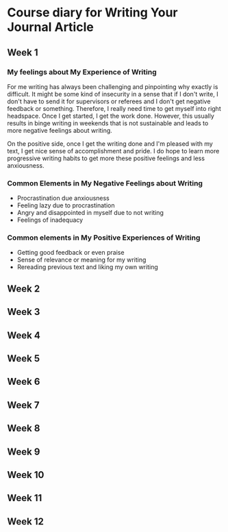 # Course diary for Writing Your Journal Article

## Week 1
### My feelings about My Experience of Writing
For me writing has always been challenging and pinpointing why exactly is difficult. It might be some kind of insecurity in a sense that if I don't write, I don't have to send it for supervisors or referees and I don't get negative feedback or something. Therefore, I really need time to get myself into right headspace. Once I get started, I get the work done. However, this usually results in binge writing in weekends that is not sustainable and leads to more negative feelings about writing.

On the positive side, once I get the writing done and I'm pleased with my text, I get nice sense of accomplishment and pride. I do hope to learn more progressive writing habits to get more these positive feelings and less anxiousness.

### Common Elements in My Negative Feelings about Writing
* Procrastination due anxiousness 
* Feeling lazy due to procrastination
* Angry and disappointed in myself due to not writing
* Feelings of inadequacy 

### Common elements in My Positive Experiences of Writing
* Getting good feedback or even praise
* Sense of relevance or meaning for my writing
* Rereading previous text and liking my own writing

## Week 2

## Week 3

## Week 4

## Week 5

## Week 6

## Week 7

## Week 8

## Week 9

## Week 10

## Week 11

## Week 12